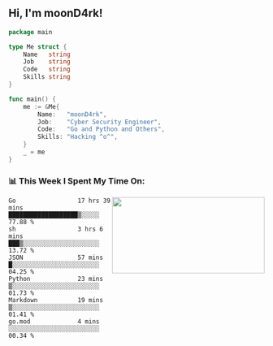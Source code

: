 <h2> Hi, I'm moonD4rk!</h2>

```go
package main

type Me struct {
	Name   string
	Job    string
	Code   string
	Skills string
}

func main() {
	me := &Me{
		Name:   "moonD4rk",
		Job:    "Cyber Security Engineer",
		Code:   "Go and Python and Others",
		Skills: "Hacking ^o^",
	}
	_ = me
}
```

<h3>📊 This Week I Spent My Time On:</h3>
<img align='right' src="https://github-readme-stats.vercel.app/api?username=moond4rk&show_icons=true&theme=radical", width="300" height="150">

<!--START_SECTION:waka-->

```text
Go                 17 hrs 39 mins  ███████████████████▒░░░░░   77.88 %
sh                 3 hrs 6 mins    ███▒░░░░░░░░░░░░░░░░░░░░░   13.72 %
JSON               57 mins         █░░░░░░░░░░░░░░░░░░░░░░░░   04.25 %
Python             23 mins         ▒░░░░░░░░░░░░░░░░░░░░░░░░   01.73 %
Markdown           19 mins         ▒░░░░░░░░░░░░░░░░░░░░░░░░   01.41 %
go.mod             4 mins          ░░░░░░░░░░░░░░░░░░░░░░░░░   00.34 %
```

<!--END_SECTION:waka-->

